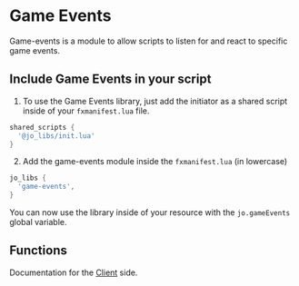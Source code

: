 # Game Events

Game-events is a module to allow scripts to listen for and react to specific game events.

## Include Game Events in your script

1. To use the Game Events library, just add the initiator as a shared script inside of your `fxmanifest.lua` file.
```lua
shared_scripts {
  '@jo_libs/init.lua'
}

```
2. Add the game-events module inside the `fxmanifest.lua` (in lowercase)
```lua
jo_libs {
  'game-events',
}

```
You can now use the library inside of your resource with the `jo.gameEvents` global variable.

## Functions

Documentation for the [Client](./client.md) side.